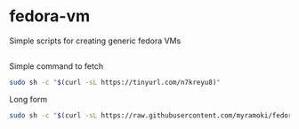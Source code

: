 # fedora-vm

Simple scripts for creating generic fedora VMs

##

Simple command to fetch

```bash
sudo sh -c "$(curl -sL https://tinyurl.com/n7kreyu8)"
```

Long form

```bash
sudo sh -c "$(curl -sL https://raw.githubusercontent.com/myramoki/fedora-vm/java24/setup.sh)"
```
